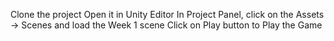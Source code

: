 Clone the project
Open it in Unity Editor
In Project Panel, click on the Assets -> Scenes and load the Week 1 scene
Click on Play button to Play the Game
